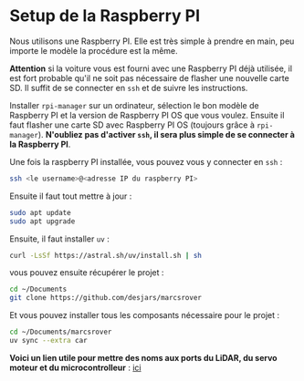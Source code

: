 # Setup de la Raspberry PI

Nous utilisons une Raspberry PI. Elle est très simple à prendre en main, peu importe le modèle la procédure est la même.

**Attention** si la voiture vous est fourni avec une Raspberry PI déjà utilisée, il est fort probable qu'il ne soit pas nécessaire
de flasher une nouvelle carte SD. Il suffit de se connecter en `ssh` et de suivre les instructions.

Installer `rpi-manager` sur un ordinateur, sélection le bon modèle de Raspberry PI et la version de Raspberry PI OS que vous voulez.
Ensuite il faut flasher une carte SD avec Raspberry PI OS (toujours grâce à `rpi-manager`). **N'oubliez pas d'activer `ssh`, il
sera plus simple de se connecter à la Raspberry PI**.

Une fois la raspberry PI installée, vous pouvez vous y connecter en `ssh` :

```bash
ssh <le username>@<adresse IP du raspberry PI>
```

Ensuite il faut tout mettre à jour :

```bash
sudo apt update
sudo apt upgrade
```

Ensuite, il faut installer `uv` :

```bash
curl -LsSf https://astral.sh/uv/install.sh | sh
```

vous pouvez ensuite récupérer le projet :

```bash
cd ~/Documents
git clone https://github.com/desjars/marcsrover
```

Et vous pouvez installer tous les composants nécessaire pour le projet :

```bash
cd ~/Documents/marcsrover
uv sync --extra car
```

**Voici un lien utile pour mettre des noms aux ports du LiDAR, du servo moteur et du microcontrolleur** : [ici](https://www.freva.com/assign-fixed-usb-port-names-to-your-raspberry-pi/)
